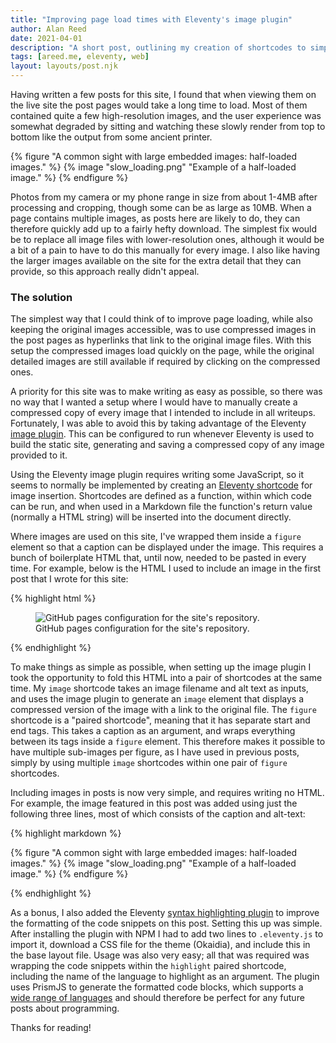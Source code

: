 ```yaml
---
title: "Improving page load times with Eleventy's image plugin"
author: Alan Reed
date: 2021-04-01
description: "A short post, outlining my creation of shortcodes to simplify image insertion.  Using Eleventy's image plugin within these, compressed images are generated when the site is built to reduce page load times."
tags: [areed.me, eleventy, web]
layout: layouts/post.njk
---
```


Having written a few posts for this site, I found that when viewing them on the live site the post pages would take a long time to load. Most of them contained quite a few high-resolution images, and the user experience was somewhat degraded by sitting and watching these slowly render from top to bottom like the output from some ancient printer.

{% figure "A common sight with large embedded images: half-loaded images." %}
{% image  "slow_loading.png" "Example of a half-loaded image." %}
{% endfigure %}

Photos from my camera or my phone range in size from about 1-4MB after processing and cropping, though some can be as large as 10MB. When a page contains multiple images, as posts here are likely to do, they can therefore quickly add up to a fairly hefty download. The simplest fix would be to replace all image files with lower-resolution ones, although it would be a bit of a pain to have to do this manually for every image. I also like having the larger images available on the site for the extra detail that they can provide, so this approach really didn't appeal.

### The solution

The simplest way that I could think of to improve page loading, while also keeping the original images accessible, was to use compressed images in the post pages as hyperlinks that link to the original image files. With this setup the compressed images load quickly on the page, while the original detailed images are still available if required by clicking on the compressed ones.

A priority for this site was to make writing as easy as possible, so there was no way that I wanted a setup where I would have to manually create a compressed copy of every image that I intended to include in all writeups. Fortunately, I was able to avoid this by taking advantage of the Eleventy [image plugin](https://www.11ty.dev/docs/plugins/image/). This can be configured to run whenever Eleventy is used to build the static site, generating and saving a compressed copy of any image provided to it.

Using the Eleventy image plugin requires writing some JavaScript, so it seems to normally be implemented by creating an [Eleventy shortcode](https://www.11ty.dev/docs/shortcodes/) for image insertion. Shortcodes are defined as a function, within which code can be run, and when used in a Markdown file the function's return value (normally a HTML string) will be inserted into the document directly.

Where images are used on this site, I've wrapped them inside a `figure` element so that a caption can be displayed under the image. This requires a bunch of boilerplate HTML that, until now, needed to be pasted in every time. For example, below is the HTML I used to include an image in the first post that I wrote for this site:

{% highlight html %}

<figure>
  <img src={{ image_path | append: "github_setup.png" }} alt="GitHub pages configuration for the site's repository."/>
  <figcaption>GitHub pages configuration for the site's repository.</figcaption>
</figure>

{% endhighlight %}

To make things as simple as possible, when setting up the image plugin I took the opportunity to fold this HTML into a pair of shortcodes at the same time. My `image` shortcode takes an image filename and alt text as inputs, and uses the image plugin to generate an `image` element that displays a compressed version of the image with a link to the original file. The `figure` shortcode is a "paired shortcode", meaning that it has separate start and end tags. This takes a caption as an argument, and wraps everything between its tags inside a `figure` element. This therefore makes it possible to have multiple sub-images per figure, as I have used in previous posts, simply by using multiple `image` shortcodes within one pair of `figure` shortcodes.

Including images in posts is now very simple, and requires writing no HTML. For example, the image featured in this post was added using just the following three lines, most of which consists of the caption and alt-text:

{% highlight markdown %}

{% figure "A common sight with large embedded images: half-loaded images." %}
{% image  "slow_loading.png" "Example of a half-loaded image." %}
{% endfigure %}

{% endhighlight %}

As a bonus, I also added the Eleventy [syntax highlighting plugin](https://www.11ty.dev/docs/plugins/syntaxhighlight/) to improve the formatting of the code snippets on this post. Setting this up was simple. After installing the plugin with NPM I had to add two lines to `.eleventy.js` to import it, download a CSS file for the theme (Okaidia), and include this in the base layout file. Usage was also very easy; all that was required was wrapping the code snippets within the `highlight` paired shortcode, including the name of the language to highlight as an argument. The plugin uses PrismJS to generate the formatted code blocks, which supports a [wide range of languages](https://prismjs.com/#languages-list) and should therefore be perfect for any future posts about programming.

Thanks for reading!
